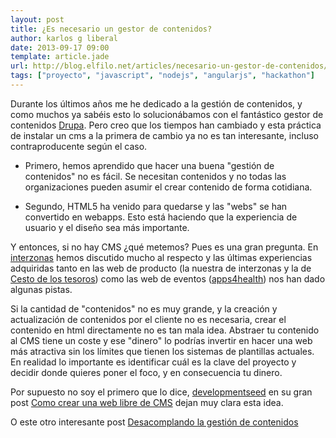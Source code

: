 ```yaml
---
layout: post
title: ¿Es necesario un gestor de contenidos?
author: karlos g liberal
date: 2013-09-17 09:00
template: article.jade
url: http://blog.elfilo.net/articles/necesario-un-gestor-de-contenidos/index.html
tags: ["proyecto", "javascript", "nodejs", "angularjs", "hackathon"]
---
```



Durante los últimos años me he dedicado a la gestión de contenidos, y como muchos ya sabéis esto lo solucionábamos con el fantástico gestor de contenidos [Drupa](http://drupal.org). Pero creo que los tiempos han cambiado y esta práctica de instalar un cms a la primera de cambio ya no es tan interesante, incluso contraproducente según el caso. 
	
* Primero, hemos aprendido que hacer una buena "gestión de contenidos" no es fácil. Se necesitan contenidos y no todas las organizaciones pueden asumir el crear contenido de forma cotidiana. 

* Segundo, HTML5 ha venido para quedarse y las "webs" se han convertido en webapps. Esto está haciendo que la experiencia de usuario y el diseño sea más importante.

<!--more-->

Y entonces, si no hay CMS ¿qué metemos? Pues es una gran pregunta. En [interzonas](http://interzonas.info) hemos discutido mucho al respecto y las últimas experiencias adquiridas tanto en las web de producto (la nuestra de interzonas y la de [Cesto de los tesoros](http://cestodelostesoros.com/)) como las web de eventos ([apps4health](http://apps4health.es/#/)) nos han dado algunas pistas. 

Si la cantidad de "contenidos" no es muy grande, y la creación y actualización de contenidos por el cliente no es necesaria, crear el contenido en html directamente no es tan mala idea. Abstraer tu contenido al CMS tiene un coste y ese "dinero" lo podrías invertir en hacer una web más atractiva sin los límites que tienen los sistemas de plantillas actuales. En realidad lo importante es identificar cuál es la clave del proyecto y decidir donde quieres poner el foco, y en consecuencia tu dinero. 


Por supuesto no soy el primero que lo dice, [developmentseed](http://developmentseed.org/) en su gran post [Como crear una web libre de CMS](http://developmentseed.org/blog/2012/07/27/build-cms-free-websites/) dejan muy clara esta idea.

O este otro interesante post [Desacomplando la gestión de contenidos](http://bergie.iki.fi/blog/decoupling_content_management/)




